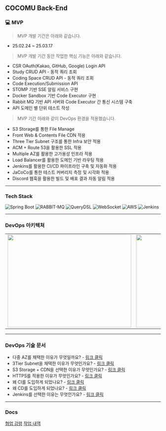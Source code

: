 ## COCOMU Back-End

### 💻 MVP

> MVP 개발 기간은 아래와 같습니다.

* 25.02.24 ~ 25.03.17

> MVP 개발 기간 동안 작업한 핵심 기능은 아래와 같습니다.

* CSR OAuth(Kakao, GitHub, Google) Login API
* Study CRUD API - 동적 쿼리 조회
* Coding Space CRUD API - 동적 쿼리 조회
* Code Execution/Submission API
* STOMP 기반 SSE 알림 서비스 구현
* Docker Sandbox 기반 Code Executor 구현
* Rabbit MQ 기반 API 서버와 Code Executor 간 통신 시스템 구축
* API 도메인 별 단위 테스트 작성

> MVP 기간 아래와 같이 DevOps 환경을 적용했습니다.

* S3 Storage를 통한 File Manage
* Front Web & Contents File CDN 적용
* Three Tier Subnet 구조를 통한 Infra 보안 적용
* ACM + Route 53을 활용한 SSL 적용
* Multiple AZ를 활용한 고가용성 인프라 적용
* Load Balancer를 활용한 도메인 기반 라우팅 적용
* Jenkins를 활용한 CI/CD 파이프라인 구축 및 자동화 적용
* JaCoCo를 통한 테스트 커버리지 측정 및 시각화 적용
* Discord 웹훅을 활용한 빌드 및 배포 결과 자동 알림 적용

--- 

### Tech Stack
![Spring Boot](https://img.shields.io/badge/Spring%20Boot-6DB33F?style=for-the-badge&logo=spring-boot&logoColor=white)
![RABBIT-MQ](https://img.shields.io/badge/-RabbitMQ-FF6600?style=for-the-badge&logo=rabbitmq&logoColor=white)
![QueryDSL](https://img.shields.io/badge/QueryDSL-0088cc?style=for-the-badge&logo=graphql)
![WebSocket](https://img.shields.io/badge/WebSocket-010101?style=for-the-badge&logo=socket.io)
![AWS](https://img.shields.io/badge/AWS-232F3E?style=for-the-badge&logo=amazonwebservices&logoColor=white)
![Jenkins](https://img.shields.io/badge/Jenkins-D24939?style=for-the-badge&logo=jenkins&logoColor=white)

---

### DevOps 아키텍쳐

<div align="center">
  <table>
    <tr>
      <td><img src="https://github.com/user-attachments/assets/bf26a14b-d392-4523-bafe-6ba675d21805" width="400" height="300"></td>
      <td><img src="https://github.com/user-attachments/assets/abc28949-6a0d-4c4f-97b2-018611b66767" width="400" height="300"></td>
    </tr>
  </table>
</div>

---

### DevOps 기술 문서

- 다중 AZ를 채택한 이유가 무엇일까요? - [링크 클릭](https://velog.io/@jihwankim128/COCOMU-Infra-Architecture#%EB%8B%A4%EC%A4%91-az%EB%A5%BC-%EC%B1%84%ED%83%9D%ED%95%9C-%EC%9D%B4%EC%9C%A0%EA%B0%80-%EB%AC%B4%EC%97%87%EC%9D%BC%EA%B9%8C%EC%9A%94)
- 3Tier Subnet을 채택한 이유가 무엇인가요? - [링크 클릭](https://velog.io/@jihwankim128/COCOMU-Infra-Architecture#3tier-subnet%EC%9D%84-%EC%B1%84%ED%83%9D%ED%95%9C-%EC%9D%B4%EC%9C%A0%EA%B0%80-%EB%AC%B4%EC%97%87%EC%9D%B8%EA%B0%80%EC%9A%94)
- S3 Storage + CDN을 선택한 이유가 무엇인가요? - [링크 클릭](https://velog.io/@jihwankim128/COCOMU-Infra-Architecture#s3-storage--cdn%EC%9D%84-%EC%84%A0%ED%83%9D%ED%95%9C-%EC%9D%B4%EC%9C%A0%EA%B0%80-%EB%AC%B4%EC%97%87%EC%9D%B8%EA%B0%80%EC%9A%94)
- HTTPS를 적용한 이유가 무엇인가요? - [링크 클릭](https://velog.io/@jihwankim128/COCOMU-Infra-Architecture#https%EB%A5%BC-%EC%A0%81%EC%9A%A9%ED%95%9C-%EC%9D%B4%EC%9C%A0%EA%B0%80-%EB%AC%B4%EC%97%87%EC%9D%B8%EA%B0%80%EC%9A%94)
- 왜 CI를 도입하게 되었나요? - [링크 클릭](https://velog.io/@jihwankim128/COCOMU-Infra-Architecture#%EC%99%9C-ci%EB%A5%BC-%EB%8F%84%EC%9E%85%ED%95%98%EA%B2%8C-%EB%90%98%EC%97%88%EB%82%98%EC%9A%94)
- 왜 CD를 도입하게 되었나요? - [링크 클릭](https://velog.io/@jihwankim128/COCOMU-Infra-Architecture#%EC%99%9C-cd%EB%A5%BC-%EB%8F%84%EC%9E%85%ED%95%98%EA%B2%8C-%EB%90%98%EC%97%88%EB%82%98%EC%9A%94)
- Jenkins를 선택한 이유는 무엇인가요? - [링크 클릭](https://velog.io/@jihwankim128/COCOMU-Infra-Architecture#jenkins%EB%A5%BC-%EC%84%A0%ED%83%9D%ED%95%9C-%EC%9D%B4%EC%9C%A0%EB%8A%94-%EB%AC%B4%EC%97%87%EC%9D%B8%EA%B0%80%EC%9A%94)

---

### Docs

[협업 강령](CONTRIBUTING.md)
[작업 내역](../docs/CHANGE_LOG.md)
